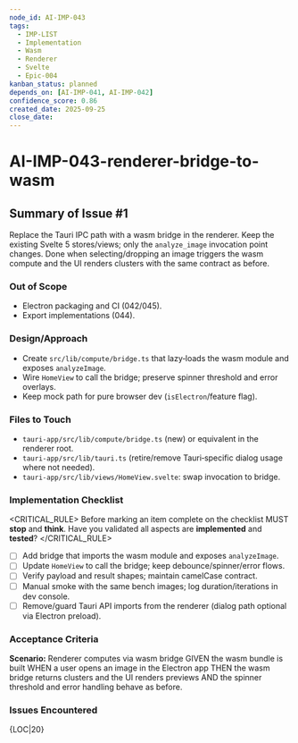 ```yaml
---
node_id: AI-IMP-043
tags:
  - IMP-LIST
  - Implementation
  - Wasm
  - Renderer
  - Svelte
  - Epic-004
kanban_status: planned
depends_on: [AI-IMP-041, AI-IMP-042]
confidence_score: 0.86
created_date: 2025-09-25
close_date:
---
```


# AI-IMP-043-renderer-bridge-to-wasm

## Summary of Issue #1
Replace the Tauri IPC path with a wasm bridge in the renderer. Keep the existing Svelte 5 stores/views; only the `analyze_image` invocation point changes. Done when selecting/dropping an image triggers the wasm compute and the UI renders clusters with the same contract as before.

### Out of Scope
- Electron packaging and CI (042/045).
- Export implementations (044).

### Design/Approach
- Create `src/lib/compute/bridge.ts` that lazy‑loads the wasm module and exposes `analyzeImage`.
- Wire `HomeView` to call the bridge; preserve spinner threshold and error overlays.
- Keep mock path for pure browser dev (`isElectron`/feature flag).

### Files to Touch
- `tauri-app/src/lib/compute/bridge.ts` (new) or equivalent in the renderer root.
- `tauri-app/src/lib/tauri.ts` (retire/remove Tauri‑specific dialog usage where not needed).
- `tauri-app/src/lib/views/HomeView.svelte`: swap invocation to bridge.

### Implementation Checklist

<CRITICAL_RULE>
Before marking an item complete on the checklist MUST **stop** and **think**. Have you validated all aspects are **implemented** and **tested**?
</CRITICAL_RULE>

- [ ] Add bridge that imports the wasm module and exposes `analyzeImage`.
- [ ] Update `HomeView` to call the bridge; keep debounce/spinner/error flows.
- [ ] Verify payload and result shapes; maintain camelCase contract.
- [ ] Manual smoke with the same bench images; log duration/iterations in dev console.
- [ ] Remove/guard Tauri API imports from the renderer (dialog path optional via Electron preload).

### Acceptance Criteria
**Scenario:** Renderer computes via wasm bridge
GIVEN the wasm bundle is built
WHEN a user opens an image in the Electron app
THEN the wasm bridge returns clusters and the UI renders previews
AND the spinner threshold and error handling behave as before.

### Issues Encountered
{LOC|20}

